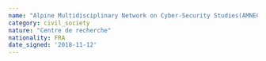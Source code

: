 ```yaml
---
name: "Alpine Multidisciplinary Network on Cyber-Security Studies(AMNECYS)"
category: civil_society
nature: "Centre de recherche"
nationality: FRA
date_signed: '2018-11-12'
---
```

    
